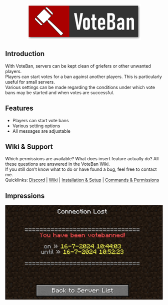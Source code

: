 <div align=center>
  <img src="https://github.com/Urbance/VoteBan-Media/blob/main/VoteBan%20Banner.png?raw=true"></img>
</div>

## Introduction
With VoteBan, servers can be kept clean of griefers or other unwanted players. 
<br>Players can start votes for a ban against another players. This is particularly useful for small servers. 
<br>Various settings can be made regarding the conditions under which vote bans may be started and when votes are successful.

## Features
- Players can start vote bans
- Various setting options
- All messages are adjustable

## Wiki & Support
Which permissions are available? What does insert feature actually do? All these questions are answered in the VoteBan Wiki.
<br>If you still don't know what to do or have found a bug, feel free to contact me.
<br>Quicklinks: [Discord](https://discord.com/invite/hDqPms3MbH) | [Wiki](https://urbance.gitbook.io/voteban) | [Installation & Setup](https://urbance.gitbook.io/voteban/getting-started/installation-and-setup) | [Commands & Permissions](https://urbance.gitbook.io/voteban/getting-started/commands-and-permissions) 

## Impressions
<img src="https://github.com/Urbance/VoteBan-Media/blob/main/VoteBan%20Ban%20Screen.png?raw=true"></img>
